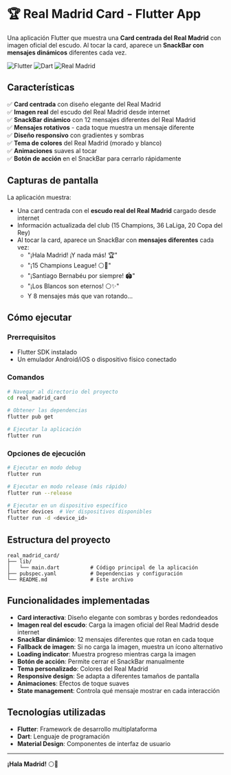 # 🏆 Real Madrid Card - Flutter App

Una aplicación Flutter que muestra una **Card centrada del Real Madrid** con imagen oficial del escudo. Al tocar la card, aparece un **SnackBar con mensajes dinámicos** diferentes cada vez.

![Flutter](https://img.shields.io/badge/Flutter-02569B?style=for-the-badge&logo=flutter&logoColor=white)
![Dart](https://img.shields.io/badge/Dart-0175C2?style=for-the-badge&logo=dart&logoColor=white)
![Real Madrid](https://img.shields.io/badge/Real%20Madrid-FFFFFF?style=for-the-badge&logo=realmadrid&logoColor=purple)

## Características

✅ **Card centrada** con diseño elegante del Real Madrid  
✅ **Imagen real** del escudo del Real Madrid desde internet  
✅ **SnackBar dinámico** con 12 mensajes diferentes del Real Madrid  
✅ **Mensajes rotativos** - cada toque muestra un mensaje diferente  
✅ **Diseño responsivo** con gradientes y sombras  
✅ **Tema de colores** del Real Madrid (morado y blanco)  
✅ **Animaciones** suaves al tocar  
✅ **Botón de acción** en el SnackBar para cerrarlo rápidamente  

## Capturas de pantalla

La aplicación muestra:
- Una card centrada con el **escudo real del Real Madrid** cargado desde internet
- Información actualizada del club (15 Champions, 36 LaLiga, 20 Copa del Rey)
- Al tocar la card, aparece un SnackBar con **mensajes diferentes** cada vez:
  - "¡Hala Madrid! ¡Y nada más! 🏆"
  - "¡15 Champions League! ⚪👑"
  - "¡Santiago Bernabéu por siempre! 🏟️"
  - "¡Los Blancos son eternos! ⚪✨"
  - Y 8 mensajes más que van rotando...

## Cómo ejecutar

### Prerrequisitos

- Flutter SDK instalado
- Un emulador Android/iOS o dispositivo físico conectado

### Comandos

```bash
# Navegar al directorio del proyecto
cd real_madrid_card

# Obtener las dependencias
flutter pub get

# Ejecutar la aplicación
flutter run
```

### Opciones de ejecución

```bash
# Ejecutar en modo debug
flutter run

# Ejecutar en modo release (más rápido)
flutter run --release

# Ejecutar en un dispositivo específico
flutter devices  # Ver dispositivos disponibles
flutter run -d <device_id>
```

## Estructura del proyecto

```
real_madrid_card/
├── lib/
│   └── main.dart          # Código principal de la aplicación
├── pubspec.yaml           # Dependencias y configuración
└── README.md              # Este archivo
```

## Funcionalidades implementadas

- **Card interactiva**: Diseño elegante con sombras y bordes redondeados
- **Imagen real del escudo**: Carga la imagen oficial del Real Madrid desde internet
- **SnackBar dinámico**: 12 mensajes diferentes que rotan en cada toque
- **Fallback de imagen**: Si no carga la imagen, muestra un ícono alternativo
- **Loading indicator**: Muestra progreso mientras carga la imagen
- **Botón de acción**: Permite cerrar el SnackBar manualmente
- **Tema personalizado**: Colores del Real Madrid
- **Responsive design**: Se adapta a diferentes tamaños de pantalla
- **Animaciones**: Efectos de toque suaves
- **State management**: Controla qué mensaje mostrar en cada interacción

## Tecnologías utilizadas

- **Flutter**: Framework de desarrollo multiplataforma
- **Dart**: Lenguaje de programación
- **Material Design**: Componentes de interfaz de usuario

---

**¡Hala Madrid!** ⚪👑
